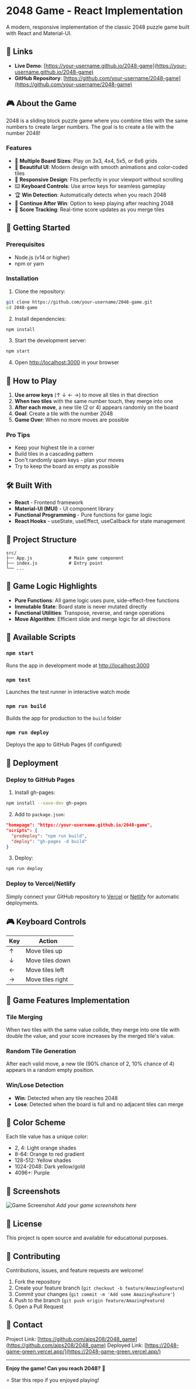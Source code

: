 # 2048 Game - React Implementation

A modern, responsive implementation of the classic 2048 puzzle game built with React and Material-UI.

## 🔗 Links

- **Live Demo**: [https://your-username.github.io/2048-game](https://your-username.github.io/2048-game)
- **GitHub Repository**: [https://github.com/your-username/2048-game](https://github.com/your-username/2048-game)

## 🎮 About the Game

2048 is a sliding block puzzle game where you combine tiles with the same numbers to create larger numbers. The goal is to create a tile with the number 2048!

### Features

- 🎯 **Multiple Board Sizes**: Play on 3x3, 4x4, 5x5, or 6x6 grids
- 🎨 **Beautiful UI**: Modern design with smooth animations and color-coded tiles
- 📱 **Responsive Design**: Fits perfectly in your viewport without scrolling
- ⌨️ **Keyboard Controls**: Use arrow keys for seamless gameplay
- 🏆 **Win Detection**: Automatically detects when you reach 2048
- 🔄 **Continue After Win**: Option to keep playing after reaching 2048
- 💯 **Score Tracking**: Real-time score updates as you merge tiles

## 🚀 Getting Started

### Prerequisites

- Node.js (v14 or higher)
- npm or yarn

### Installation

1. Clone the repository:
```bash
git clone https://github.com/your-username/2048-game.git
cd 2048-game
```

2. Install dependencies:
```bash
npm install
```

3. Start the development server:
```bash
npm start
```

4. Open [http://localhost:3000](http://localhost:3000) in your browser

## 🎯 How to Play

1. **Use arrow keys** (↑ ↓ ← →) to move all tiles in that direction
2. **When two tiles** with the same number touch, they merge into one
3. **After each move**, a new tile (2 or 4) appears randomly on the board
4. **Goal**: Create a tile with the number 2048
5. **Game Over**: When no more moves are possible

### Pro Tips

- Keep your highest tile in a corner
- Build tiles in a cascading pattern
- Don't randomly spam keys - plan your moves
- Try to keep the board as empty as possible

## 🛠️ Built With

- **React** - Frontend framework
- **Material-UI (MUI)** - UI component library
- **Functional Programming** - Pure functions for game logic
- **React Hooks** - useState, useEffect, useCallback for state management

## 📁 Project Structure
```
src/
├── App.js              # Main game component
├── index.js            # Entry point
└── ...
```

## 🎨 Game Logic Highlights

- **Pure Functions**: All game logic uses pure, side-effect-free functions
- **Immutable State**: Board state is never mutated directly
- **Functional Utilities**: Transpose, reverse, and range operations
- **Move Algorithm**: Efficient slide and merge logic for all directions

## 🔧 Available Scripts

### `npm start`
Runs the app in development mode at [http://localhost:3000](http://localhost:3000)

### `npm test`
Launches the test runner in interactive watch mode

### `npm run build`
Builds the app for production to the `build` folder

### `npm run deploy`
Deploys the app to GitHub Pages (if configured)

## 🚀 Deployment

### Deploy to GitHub Pages

1. Install gh-pages:
```bash
npm install --save-dev gh-pages
```

2. Add to `package.json`:
```json
"homepage": "https://your-username.github.io/2048-game",
"scripts": {
  "predeploy": "npm run build",
  "deploy": "gh-pages -d build"
}
```

3. Deploy:
```bash
npm run deploy
```

### Deploy to Vercel/Netlify

Simply connect your GitHub repository to [Vercel](https://vercel.com) or [Netlify](https://netlify.com) for automatic deployments.

## 🎮 Keyboard Controls

| Key | Action |
|-----|--------|
| ↑ | Move tiles up |
| ↓ | Move tiles down |
| ← | Move tiles left |
| → | Move tiles right |

## 🌟 Game Features Implementation

### Tile Merging
When two tiles with the same value collide, they merge into one tile with double the value, and your score increases by the merged tile's value.

### Random Tile Generation
After each valid move, a new tile (90% chance of 2, 10% chance of 4) appears in a random empty position.

### Win/Lose Detection
- **Win**: Detected when any tile reaches 2048
- **Lose**: Detected when the board is full and no adjacent tiles can merge

## 🎨 Color Scheme

Each tile value has a unique color:
- 2, 4: Light orange shades
- 8-64: Orange to red gradient
- 128-512: Yellow shades
- 1024-2048: Dark yellow/gold
- 4096+: Purple

## 📸 Screenshots

![Game Screenshot](./screenshots/game.png)
*Add your game screenshots here*

## 📝 License

This project is open source and available for educational purposes.

## 🤝 Contributing

Contributions, issues, and feature requests are welcome!

1. Fork the repository
2. Create your feature branch (`git checkout -b feature/AmazingFeature`)
3. Commit your changes (`git commit -m 'Add some AmazingFeature'`)
4. Push to the branch (`git push origin feature/AmazingFeature`)
5. Open a Pull Request

## 📧 Contact

Project Link: [https://github.com/ajps208/2048_game](https://github.com/ajps208/2048_game)
Deployed Link: [https://2048-game-green.vercel.app/](https://2048-game-green.vercel.app/)

---

**Enjoy the game! Can you reach 2048?** 🎯

⭐ Star this repo if you enjoyed playing!